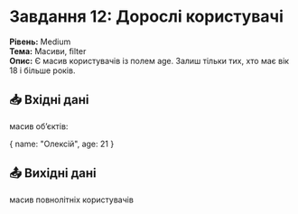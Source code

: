 # Завдання 12: Дорослі користувачі

**Рівень:** Medium  
**Тема:** Масиви, filter  
**Опис:** 
Є масив користувачів із полем age.
Залиш тільки тих, хто має вік 18 і більше років.

## 📥 Вхідні дані

масив об’єктів:

{ name: "Олексій", age: 21 }

## 📤 Вихідні дані

масив повнолітніх користувачів